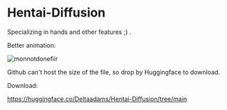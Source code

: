 # Hentai-Diffusion

Specializing in hands and other features ;) .

Better animation:

![monnotdonefiir](https://user-images.githubusercontent.com/28798918/196336931-5b245973-b62a-45f6-b51d-2354409bebda.gif)


Github can't host the size of the file, so drop by Huggingface to download.

Download:

https://huggingface.co/Deltaadams/Hentai-Diffusion/tree/main
